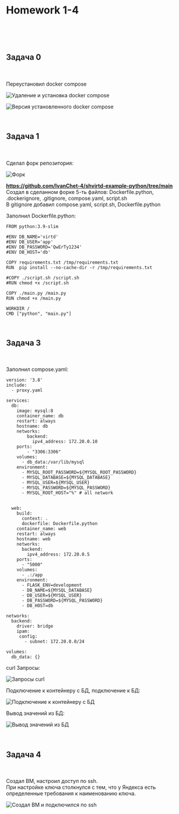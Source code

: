 <h1>Homework 1-4</h1> <br>
<br>
<br>
<h2>Задача 0</h2><br>
<br>
Переустановил docker compose<br>

![Удаление и установка docker compose](https://github.com/IvanChet-4/Dev/blob/main/images/Homework%201-4/%D0%A3%D0%B4%D0%B0%D0%BB%D0%B5%D0%BD%D0%B8%D0%B5%20%D0%B8%20%D1%83%D1%81%D1%82%D0%B0%D0%BD%D0%BE%D0%B2%D0%BA%D0%B0%20docker%20compose.png)


![Версия установленного docker compose](https://github.com/IvanChet-4/Dev/blob/main/images/Homework%201-4/Версия%20установленного%20docker%20compose.png)

<br>
<h2>Задача 1</h2><br>
<br>
Сделал форк репозитория: <br>

![Форк](https://github.com/IvanChet-4/Dev/blob/main/images/Homework%201-4/%D0%A4%D0%BE%D1%80%D0%BA.jpg)

<b> https://github.com/IvanChet-4/shvirtd-example-python/tree/main </b><br>
Создал в сделанном форке 5-ть файлов: Dockerfile.python, .dockerignore, .gitignore, compose.yaml, script.sh<br>
В gitignore добавил compose.yaml, script.sh, Dockerfile.python<br>

Заполнил Dockerfile.python:<br>

```
FROM python:3.9-slim

#ENV DB_NAME='virtd'
#ENV DB_USER='app'
#ENV DB_PASSWORD='QwErTy1234'
#ENV DB_HOST='db'

COPY requirements.txt /tmp/requirements.txt
RUN  pip install --no-cache-dir -r /tmp/requirements.txt

#COPY ./script.sh /script.sh
#RUN chmod +x /script.sh

COPY ./main.py /main.py
RUN chmod +x /main.py

WORKDIR /
CMD ["python", "main.py"]

```

<br>
<h2>Задача 3</h2><br>
<br>
Заполнил compose.yaml:<br>

```
version: '3.8'
include:
  - proxy.yaml

services:
  db:
    image: mysql:8
    container_name: db
    restart: always
    hostname: db
    networks: 
        backend:
          ipv4_address: 172.20.0.10
    ports: 
        - "3306:3306"
    volumes:
      - db_data:/var/lib/mysql
    environment:
      - MYSQL_ROOT_PASSWORD=${MYSQL_ROOT_PASSWORD}
      - MYSQL_DATABASE=${MYSQL_DATABASE}
      - MYSQL_USER=${MYSQL_USER}
      - MYSQL_PASSWORD=${MYSQL_PASSWORD}
      - MYSQL_ROOT_HOST="%" # all network


  web:
    build: 
      context: .
      dockerfile: Dockerfile.python
    container_name: web
    restart: always
    hostname: web
    networks: 
      backend:
        ipv4_address: 172.20.0.5
    ports:
      - "5000"
    volumes:
      - .:/app
    environment:
      - FLASK_ENV=development
      - DB_NAME=${MYSQL_DATABASE}
      - DB_USER=${MYSQL_USER}
      - DB_PASSWORD=${MYSQL_PASSWORD}
      - DB_HOST=db

networks:
  backend:
    driver: bridge
    ipam:
     config:
       - subnet: 172.20.0.0/24

volumes:
  db_data: {}
```

curl Запросы:<br>

![Запросы curl](https://github.com/IvanChet-4/Dev/blob/main/images/Homework%201-4/%D0%97%D0%B0%D0%BF%D1%80%D0%BE%D1%81-%D0%BE%D1%82%D0%B2%D0%B5%D1%82.png)

Подключение к контейнеру с БД, подключение к БД:<br>

![Подключение к контейнеру с БД](https://github.com/IvanChet-4/Dev/blob/main/images/Homework%201-4/exec%20in%20mysql.png)

Вывод значений из БД:<br>

![Вывод значений из БД](https://github.com/IvanChet-4/Dev/blob/main/images/Homework%201-4/10%20limits.png)

<br>
<h2>Задача 4</h2><br>
<br>
Создал ВМ, настроил доступ по ssh. <br>
При настройке ключа столкнулся с тем, что у Яндекса есть определенные требования к наименованию ключа.<br>

![Создал ВМ и подключился по ssh](https://github.com/IvanChet-4/Dev/blob/main/images/Homework%201-4/%D0%A1%D0%BE%D0%B7%D0%B4%D0%B0%D0%BB%20%D0%92%D0%9C%20%D0%B8%20%D0%BF%D0%BE%D0%B4%D0%BA%D0%BB%D1%8E%D1%87%D0%B8%D0%BB%D1%81%D1%8F%20%D0%BF%D0%BE%20ssh.png)
